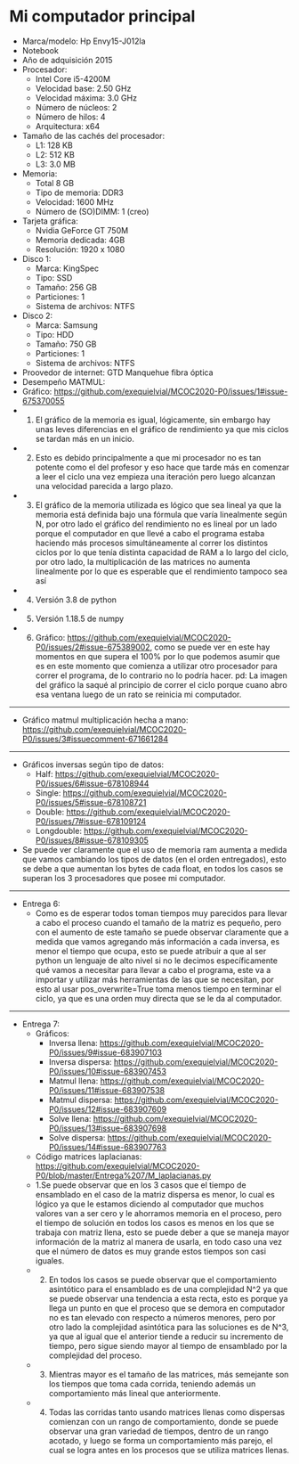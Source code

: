 # Mi computador principal
* Marca/modelo: Hp Envy15-J012la
* Notebook
* Año de adquisición 2015
* Procesador:
	* Intel Core i5-4200M
	* Velocidad base: 2.50 GHz
	* Velocidad máxima: 3.0 GHz 
	* Número de núcleos: 2
	* Número de hilos: 4
	* Arquitectura: x64
* Tamaño de las cachés del procesador:
	* L1: 128 KB
	* L2: 512 KB
	* L3: 3.0 MB
* Memoria:
	* Total 8 GB
	* Tipo de memoria: DDR3
	* Velocidad: 1600 MHz
	* Número de (SO)DIMM: 1 (creo) 
* Tarjeta gráfica:
	* Nvidia GeForce GT 750M
	* Memoria dedicada: 4GB
	* Resolución: 1920 x 1080
* Disco 1:
	* Marca: KingSpec 
	* Tipo: SSD
	* Tamaño: 256 GB
	* Particiones: 1
	* Sistema de archivos: NTFS
* Disco 2:
	* Marca: Samsung
	* Tipo: HDD
	* Tamaño: 750 GB
	* Particiones: 1
	* Sistema de archivos: NTFS
* Proovedor de internet: GTD Manquehue fibra óptica
* Desempeño MATMUL:
* Gráfico: https://github.com/exequielvial/MCOC2020-P0/issues/1#issue-675370055
* 1) El gráfico de la memoria es igual, lógicamente, sin embargo hay unas leves diferencias en el gráfico de rendimiento ya que mis ciclos se tardan más en un inicio.
* 2) Esto es debido principalmente a que mi procesador no es tan potente como el del profesor y eso hace que tarde más en comenzar a leer el ciclo una vez empieza una iteración pero luego alcanzan una velocidad parecida a largo plazo.
* 3) El gráfico de la memoria utilizada es lógico que sea lineal ya que la memoria está definida bajo una fórmula que varía linealmente según N, por otro lado el gráfico del rendimiento no es lineal por un lado porque el computador en que llevé a cabo el programa estaba haciendo más procesos simultáneamente al correr los distintos ciclos por lo que tenía distinta capacidad de RAM a lo largo del ciclo, por otro lado, la multiplicación de las matrices no aumenta linealmente por lo que es esperable que el rendimiento tampoco sea así
* 4) Versión 3.8 de python
* 5) Versión 1.18.5 de numpy
* 6) Gráfico: https://github.com/exequielvial/MCOC2020-P0/issues/2#issue-675389002, como se puede ver en este hay momentos en que supera el 100% por lo que podemos asumir que es en este momento que comienza a utilizar otro procesador para correr el programa, de lo contrario no lo podría hacer.  pd: La imagen del gráfico la saqué al principio de correr el ciclo porque cuano abro esa ventana luego de un rato se reinicia mi computador. 
-----------
* Gráfico matmul multiplicación hecha a mano: https://github.com/exequielvial/MCOC2020-P0/issues/3#issuecomment-671661284
---------
* Gráficos inversas según tipo de datos:
	* Half: https://github.com/exequielvial/MCOC2020-P0/issues/6#issue-678108944
	* Single: https://github.com/exequielvial/MCOC2020-P0/issues/5#issue-678108721
	* Double: https://github.com/exequielvial/MCOC2020-P0/issues/7#issue-678109124
	* Longdouble: https://github.com/exequielvial/MCOC2020-P0/issues/8#issue-678109305
* Se puede ver claramente que el uso de memoria ram aumenta a medida que vamos cambiando los tipos de datos (en el orden entregados), esto se debe a que aumentan los bytes de cada float, en todos los casos se superan los 3 procesadores que posee mi computador.
---------
* Entrega 6:
	* Como es de esperar todos toman tiempos muy parecidos para llevar a cabo el proceso cuando el tamaño de la matriz es pequeño, pero con el aumento de este tamaño se puede observar claramente que a medida que vamos agregando más información a cada inversa, es menor el tiempo que ocupa, esto se puede atribuir a que al ser python un lenguaje de alto nivel si no le decimos específicamente qué vamos a necesitar para llevar a cabo el programa, este va a importar y utilizar más herramientas de las que se necesitan, por esto al usar pos_overwrite=True toma menos tiempo en terminar el ciclo, ya que es una orden muy directa que se le da al computador. 
----------
* Entrega 7:
	* Gráficos:
		* Inversa llena: https://github.com/exequielvial/MCOC2020-P0/issues/9#issue-683907103
		* Inversa dispersa: https://github.com/exequielvial/MCOC2020-P0/issues/10#issue-683907453
		* Matmul llena: https://github.com/exequielvial/MCOC2020-P0/issues/11#issue-683907538
		* Matmul dispersa: https://github.com/exequielvial/MCOC2020-P0/issues/12#issue-683907609
		* Solve llena: https://github.com/exequielvial/MCOC2020-P0/issues/13#issue-683907698
		* Solve dispersa: https://github.com/exequielvial/MCOC2020-P0/issues/14#issue-683907763
	* Código matrices laplacianas: https://github.com/exequielvial/MCOC2020-P0/blob/master/Entrega%207/M_laplacianas.py
	* 1.Se puede observar que en los 3 casos que el tiempo de ensamblado en el caso de la matriz dispersa es menor, lo cual es lógico ya que le estamos diciendo al computador que muchos valores van a ser cero y le ahorramos memoria en el proceso, pero el tiempo de solución en todos los casos es menos en los que se trabaja con matriz llena, esto se puede deber a que se maneja mayor información de la matriz al manera de usarla, en todo caso una vez que el número de datos es muy grande estos tiempos son casi iguales.
	* 2. En todos los casos se puede observar que el comportamiento asintótico para el ensamblado es de una complejidad N^2 ya que se puede observar una tendencia a esta recta, esto es porque ya llega un punto en que el proceso que se demora en computador no es tan elevado con respecto a números menores, pero por otro lado la complejidad asintótica para las soluciones es de N^3, ya que al igual que el anterior tiende a reducir su incremento de tiempo, pero sigue siendo mayor al tiempo de ensamblado por la complejidad del proceso.
	* 3. Mientras mayor es el tamaño de las matrices, más semejante son los tiempos que toma cada corrida, teniendo además un comportamiento más lineal que anteriormente. 
	* 4. Todas las corridas tanto usando matrices llenas como dispersas comienzan con un rango de comportamiento, donde se puede observar una gran variedad de tiempos, dentro de un rango acotado, y luego se forma un comportamiento más parejo, el cual se logra antes en los procesos que se utiliza matrices llenas.
	

	
